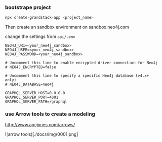 ### bootstrape project

```js
npx create-grandstack-app <project_name>
```

Then create an sandbox environment on sandbox.neo4j.com

change the settings from `api/.env`

```
NEO4J_URI=<your_neo4j_sandbox>
NEO4J_USER=<your_neo4j_sandbox>
NEO4J_PASSWORD=<your_neo4j_sandbox>

# Uncomment this line to enable encrypted driver connection for Neo4j
# NEO4J_ENCRYPTED=false

# Uncomment this line to specify a specific Neo4j database (v4.x+ only)
# NEO4J_DATABASE=neo4j

GRAPHQL_SERVER_HOST=0.0.0.0
GRAPHQL_SERVER_PORT=4001
GRAPHQL_SERVER_PATH=/graphql
```

### use Arrow tools to create a modeling

http://www.apcjones.com/arrows/

!(arrow tools)[./docs/img/0001.png]
